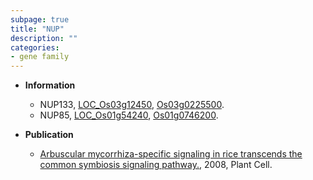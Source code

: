 ```yaml
---
subpage: true
title: "NUP"
description: ""
categories:
- gene family
---
```


* **Information**  
    + NUP133, [LOC_Os03g12450](http://rice.plantbiology.msu.edu/cgi-bin/ORF_infopage.cgi?orf=LOC_Os03g12450), [Os03g0225500](http://rapdb.dna.affrc.go.jp/viewer/gbrowse_details/irgsp1?name=Os03g0225500).
    + NUP85, [LOC_Os01g54240](http://rice.plantbiology.msu.edu/cgi-bin/ORF_infopage.cgi?orf=LOC_Os01g54240), [Os01g0746200](http://rapdb.dna.affrc.go.jp/viewer/gbrowse_details/irgsp1?name=Os01g0746200).

* **Publication**  
    + [Arbuscular mycorrhiza-specific signaling in rice transcends the common symbiosis signaling pathway.](http://www.ncbi.nlm.nih.gov/pubmed?term=Arbuscular+mycorrhiza-specific+signaling+in+rice+transcends+the+common+symbiosis+signaling+pathway.%5BTitle%5D), 2008, Plant Cell.


